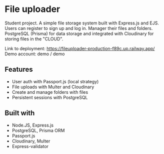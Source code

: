# File uploader

Student project. A simple file storage system built with Express.js and EJS. Users can register to sign up and log in. Manager their files and folders. PostgreSQL (Prisma) for data storage and integrated with Cloudinary for storing files in the "CLOUD".

Link to deployment: https://fileuploader-production-f89c.up.railway.app/
Demo account: demo / demo

## Features

- User auth with Passport.js (local strategy)
- File uploads with Multer and Cloudinary
- Create and manage folders with files
- Persistent sessions with PostgreSQL

## Built with

- Node.JS, Express.js
- PostgreSQL, Prisma ORM
- Passport.js
- Cloudinary, Multer
- Express-validator
